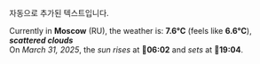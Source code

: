
자동으로 추가된 텍스트입니다.

<!--START_SECTION:weather:moscow-->
Currently in **Moscow** (RU), the weather is: **7.6°C** (feels like **6.6°C**), ***scattered clouds***<br/>
On *March 31, 2025*, the *sun rises* at 🌅**06:02** and *sets* at 🌇**19:04**.
<!--END_SECTION:weather-->
